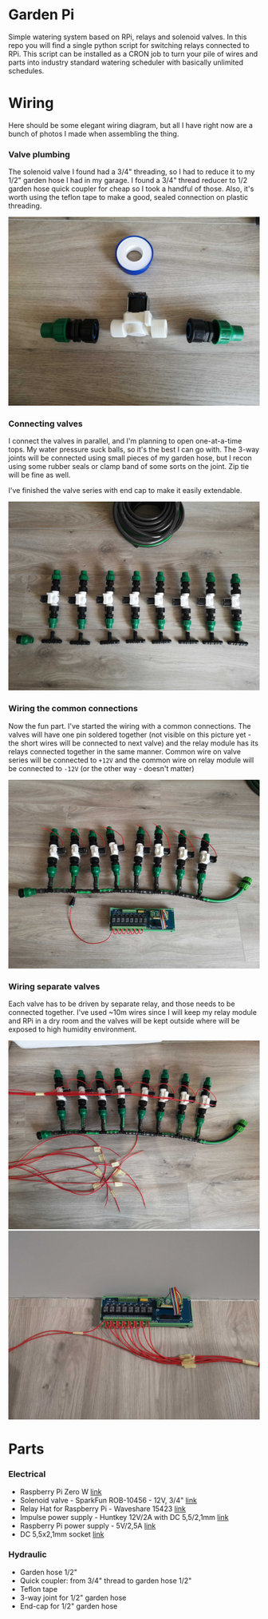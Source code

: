 # Garden Pi

Simple watering system based on RPi, relays and solenoid valves.
In this repo you will find a single python script for switching relays connected to RPi. 
This script can be installed as a CRON job to turn your pile of wires and parts into industry 
standard watering scheduler with basically unlimited schedules.

# Wiring

Here should be some elegant wiring diagram, but all I have right now are a bunch of photos I made
when assembling the thing.

### Valve plumbing

The solenoid valve I found had a 3/4" threading, so I had to reduce it to my 1/2" garden hose I had 
in my garage. I found a 3/4" thread reducer to 1/2 garden hose quick coupler for cheap so I took a
handful of those. Also, it's worth using the teflon tape to make a good, sealed connection on plastic 
threading.

![2-valve_plumbing](photos/2-valve_plumbing.jpg)

### Connecting valves

I connect the valves in parallel, and I'm planning to open one-at-a-time tops. My water pressure suck 
balls, so it's the best I can go with. The 3-way joints will be connected using small pieces of my
garden hose, but I recon using some rubber seals or clamp band of some sorts on the joint. Zip tie 
will be fine as well.

I've finished the valve series with end cap to make it easily extendable.

![4-all_valves_about_to_connect](photos/4-all_valves_about_to_connect.jpg)

### Wiring the common connections

Now the fun part. I've started the wiring with a common connections. The valves will have one pin
soldered together (not visible on this picture yet - the short wires will be connected to next valve)
and the relay module has its relays connected together in the same manner. Common wire on valve
series will be connected to `+12V` and the common wire on relay module will be connected to `-12V`
(or the other way - doesn't matter)

![6-wiring_start](photos/6-wiring_start.jpg)

### Wiring separate valves

Each valve has to be driven by separate relay, and those needs to be connected together. I've used
~10m wires since I will keep my relay module and RPi in a dry room and the valves will be kept
outside where will be exposed to high humidity environment.

![7-valve_wiring_finished](photos/7-valve_wiring_finished.jpg)
![8-relay_board_wiring_finished](photos/8-relay_board_wiring_finished.jpg)


# Parts

### Electrical

- Raspberry Pi Zero W [link](https://botland.com.pl/moduly-i-zestawy-raspberry-pi-zero/8330-raspberry-pi-zero-w-512mb-ram-wifi-bt-41-5904422311513.html)
- Solenoid valve - SparkFun ROB-10456 - 12V, 3/4" [link](https://botland.com.pl/zawory/1993-zawor-elektromagnetyczny-12v-3-4-sparkfun-rob-10456.html)
- Relay Hat for Raspberry Pi - Waveshare 15423 [link](https://botland.com.pl/pozostale-moduly-do-raspberry-pi/13301-relay-hat-dla-raspberry-pi-8-przekaznikow-z-optoizolacja-styki-5a250vac30vdc-cewka-5v-waveshare-15423-5904422320423.html)
- Impulse power supply - Huntkey 12V/2A with DC 5,5/2,1mm [link](https://botland.com.pl/zasilacze-dogniazdkowe/13908-zasilacz-impulsowy-huntkey-12v2a-wtyk-dc-5521mm.html)
- Raspberry Pi power supply - 5V/2,5A [link](https://botland.com.pl/zasilacze-dogniazdkowe/14515-zasilacz-microusb-5v25a-do-raspberry-pi-3b3a3b2bzero-5903351241410.html)
- DC 5,5x2,1mm socket [link](https://botland.com.pl/szybkozlacza/1804-gniazdo-dc-55x21mm-z-szybkozlaczem.html)

### Hydraulic

- Garden hose 1/2"
- Quick coupler: from 3/4" thread to garden hose 1/2"
- Teflon tape
- 3-way joint for 1/2" garden hose
- End-cap for 1/2" garden hose